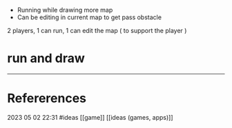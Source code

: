 - Running while drawing more map 
- Can be editing in current map to get pass obstacle  

2 players, 1 can run, 1 can edit the map ( to support the player )   












# run and draw
--- 
# Refererences 




2023 05 02 22:31
#ideas [[game]] [[ideas (games, apps)]]